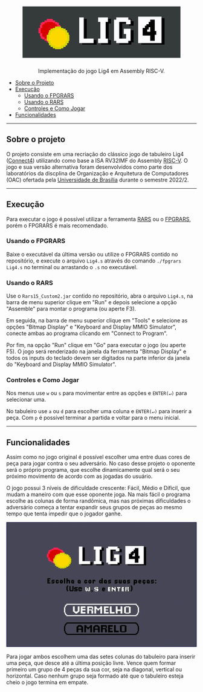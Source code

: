 <h1 align="center">
    <img alt="Lig4 Logo" src="./readme_assets/logo_lig4.png" />
</h1>
<p align="center">Implementação do jogo Lig4 em Assembly RISC-V.</p>

* [Sobre o Projeto](#sobre-o-projeto)
* [Execução](#execução)
    * [Usando o FPGRARS](#usando-o-fpgrars)
    * [Usando o RARS](#usando-o-rars)
    * [Controles e Como Jogar](#controles-e-como-jogar)
* [Funcionalidades](#funcionalidades)


--- 

## Sobre o projeto

O projeto consiste em uma recriação do clássico jogo de tabuleiro Lig4 ([Connect4](https://en.wikipedia.org/wiki/Connect_Four)) utilizando como base a ISA RV32IMF do Assembly [RISC-V](https://riscv.org/). O jogo e sua versão alternativa foram desenvolvidos como parte dos laboratórios da discplina de Organização e Arquitetura de Computadores (OAC) ofertada pela [Universidade de Brasília](https://www.unb.br/) durante o semestre 2022/2.

---

## Execução

Para executar o jogo é possível utilizar a ferramenta [RARS](https://github.com/TheThirdOne/rars) ou o [FPGRARS](https://github.com/LeoRiether/FPGRARS), porém o FPGRARS é mais recomendado.

### Usando o FPGRARS

Baixe o executável da última versão ou utilize o FPGRARS contido no repositório, e execute o arquivo `Lig4.s` através do comando `./fpgrars Lig4.s` no terminal ou arrastando o `.s` no executável.

### Usando o RARS

Use o `Rars15_Custom2.jar` contido no repositório, abra o arquivo `Lig4.s`, na barra de menu superior clique em "Run" e depois selecione a opção "Assemble" para montar o programa (ou aperte F3).

Em seguida, na barra de menu superior clique em "Tools" e selecione as opções "Bitmap Display" e "Keyboard and Display MMIO Simulator", conecte ambas ao programa clicando em "Connect to Program".

Por fim, na opção "Run" clique em "Go" para executar o jogo (ou aperte F5). O jogo será renderizado na janela da ferramenta "Bitmap Display" e todos os inputs do teclado devem ser digitados na parte inferior da janela do "Keyboard and Display MMIO Simulator".


### Controles e Como Jogar

Nos menus use `w` ou `s` para movimentar entre as opções e `ENTER(↵)` para selecionar uma. 

No tabuleiro use `a` ou `d` para escolher uma coluna e `ENTER(↵)` para inserir a peça. Com `p` é possível terminar a partida e voltar para o menu inicial.

---

## Funcionalidades    

Assim como no jogo original é possível escolher uma entre duas cores de peça para jogar contra o seu adversário. No caso desse projeto o oponente será o próprio programa, que escolhe dinamicamente qual será o seu próximo movimento de acordo com as jogadas do usuário. 

O jogo possui 3 níveis de dificuldade crescente: Fácil, Médio e Díficil, que mudam a maneiro com que esse oponente joga. Na mais fácil o programa escolhe as colunas de forma randômica, mas nas próximas dificuldades o adversário começa a tentar expandir seus grupos de peças ao mesmo tempo que tenta impedir que o jogador ganhe. 


<p align="center">
    <img alt="Gif com gameplay do Lig4" src="./readme_assets/lig4_gameplay.gif" >
</p>

Para jogar ambos escolhem uma das setes colunas do tabuleiro para inserir uma peça, que desce até a última posição livre. Vence quem formar primeiro um grupo de 4 peças da sua cor, seja na diagonal, vertical ou horizontal. Caso nenhum grupo seja formado até que o tabuleiro esteja cheio o jogo termina em empate.

